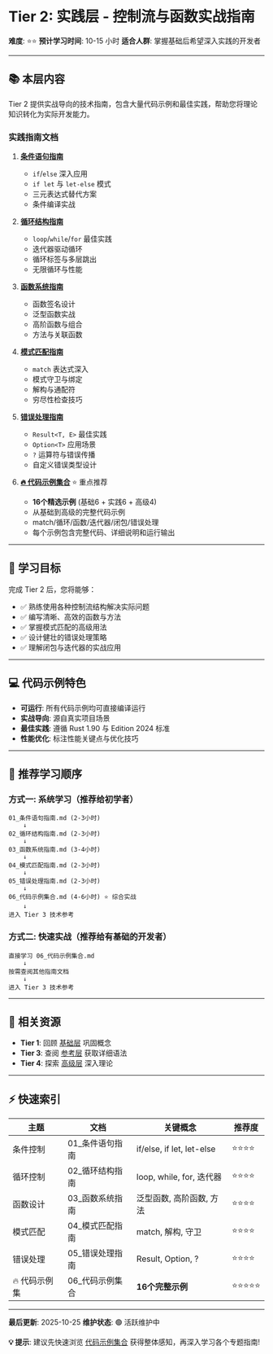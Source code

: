 # Tier 2: 实践层 - 控制流与函数实战指南

**难度**: ⭐⭐
**预计学习时间**: 10-15 小时
**适合人群**: 掌握基础后希望深入实践的开发者

---

## 📚 本层内容

Tier 2 提供实战导向的技术指南，包含大量代码示例和最佳实践，帮助您将理论知识转化为实际开发能力。

### 实践指南文档

1. **[条件语句指南](./01_条件语句指南.md)**
   - `if`/`else` 深入应用
   - `if let` 与 `let-else` 模式
   - 三元表达式替代方案
   - 条件编译实战

2. **[循环结构指南](./02_循环结构指南.md)**
   - `loop`/`while`/`for` 最佳实践
   - 迭代器驱动循环
   - 循环标签与多层跳出
   - 无限循环与性能

3. **[函数系统指南](./03_函数系统指南.md)**
   - 函数签名设计
   - 泛型函数实战
   - 高阶函数与组合
   - 方法与关联函数

4. **[模式匹配指南](./04_模式匹配指南.md)**
   - `match` 表达式深入
   - 模式守卫与绑定
   - 解构与通配符
   - 穷尽性检查技巧

5. **[错误处理指南](./05_错误处理指南.md)**
   - `Result<T, E>` 最佳实践
   - `Option<T>` 应用场景
   - `?` 运算符与错误传播
   - 自定义错误类型设计

6. **[🔥 代码示例集合](./06_代码示例集合.md)** ⭐ 重点推荐
   - **16个精选示例** (基础6 + 实践6 + 高级4)
   - 从基础到高级的完整代码示例
   - match/循环/函数/迭代器/闭包/错误处理
   - 每个示例包含完整代码、详细说明和运行输出

---

## 🎯 学习目标

完成 Tier 2 后，您将能够：

- ✅ 熟练使用各种控制流结构解决实际问题
- ✅ 编写清晰、高效的函数与方法
- ✅ 掌握模式匹配的高级用法
- ✅ 设计健壮的错误处理策略
- ✅ 理解闭包与迭代器的实战应用

---

## 💻 代码示例特色

- **可运行**: 所有代码示例均可直接编译运行
- **实战导向**: 源自真实项目场景
- **最佳实践**: 遵循 Rust 1.90 与 Edition 2024 标准
- **性能优化**: 标注性能关键点与优化技巧

---

## 📖 推荐学习顺序

### 方式一: 系统学习（推荐给初学者）

```text
01_条件语句指南.md (2-3小时)
    ↓
02_循环结构指南.md (2-3小时)
    ↓
03_函数系统指南.md (3-4小时)
    ↓
04_模式匹配指南.md (2-3小时)
    ↓
05_错误处理指南.md (2-3小时)
    ↓
06_代码示例集合.md (4-6小时) ⭐ 综合实战
    ↓
进入 Tier 3 技术参考
```

### 方式二: 快速实战（推荐给有基础的开发者）

```text
直接学习 06_代码示例集合.md
    ↓
按需查阅其他指南文档
    ↓
进入 Tier 3 技术参考
```

---

## 🔗 相关资源

- **Tier 1**: 回顾 [基础层](../tier_01_foundations/) 巩固概念
- **Tier 3**: 查阅 [参考层](../tier_03_references/) 获取详细语法
- **Tier 4**: 探索 [高级层](../tier_04_advanced/) 深入理论

---

## ⚡ 快速索引

| 主题 | 文档 | 关键概念 | 推荐度 |
|------|------|---------|--------|
| 条件控制 | 01_条件语句指南 | if/else, if let, let-else | ⭐⭐⭐⭐ |
| 循环控制 | 02_循环结构指南 | loop, while, for, 迭代器 | ⭐⭐⭐⭐ |
| 函数设计 | 03_函数系统指南 | 泛型函数, 高阶函数, 方法 | ⭐⭐⭐⭐ |
| 模式匹配 | 04_模式匹配指南 | match, 解构, 守卫 | ⭐⭐⭐⭐ |
| 错误处理 | 05_错误处理指南 | Result, Option, ? | ⭐⭐⭐⭐ |
| 🔥 代码示例集 | 06_代码示例集合 | **16个完整示例** | ⭐⭐⭐⭐⭐ |

---

**最后更新**: 2025-10-25
**维护状态**: 🟢 活跃维护中

**💡 提示**: 建议先快速浏览 [代码示例集合](./06_代码示例集合.md) 获得整体感知，再深入学习各个专题指南!
